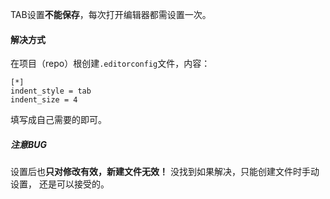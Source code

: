 TAB设置**不能保存**，每次打开编辑器都需设置一次。
#### 解决方式
在项目（repo）根创建`.editorconfig`文件，内容：
```
[*]
indent_style = tab
indent_size = 4
```
填写成自己需要的即可。

##### 注意BUG
设置后也**只对修改有效，新建文件无效！**
没找到如果解决，只能创建文件时手动设置，
还是可以接受的。
